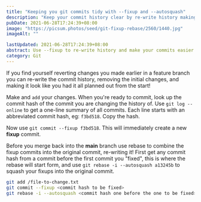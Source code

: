 ```yaml
---
title: "Keeping you git commits tidy with --fixup and --autosquash"
description: "Keep your commit history clear by re-write history making the commits easier to follow."
pubDate: 2021-06-28T17:24:39+08:00
image: "https://picsum.photos/seed/git-fixup-rebase/2560/1440.jpg"
imageAlt: ""

lastUpdated: 2021-06-28T17:24:39+08:00
abstract: Use --fixup to re-write history and make your commits easier to follow.
category: Git
---
```


If you find yourself reverting changes you made earlier in a feature branch you can re-write the commit history, removing the initial changes, and making it look like you had it all planned out from the start!

Make and `add` your changes. When you're ready to commit, look up the commit hash of the commit you are changing the history of. Use `git log --online` to get a one-line summary of all commits. Each line starts with an abbreviated commit hash, eg: `f3bd518`. Copy the hash.

Now use `git commit --fixup f3bd518`. This will immediately create a new **fixup** commit.

Before you merge back into the **main** branch use rebase to combine the fixup commits into the original commit, re-writing it! First get any commit hash from a commit before the first commit you "fixed", this is where the rebase will start form, and use `git rebase -i --autosquash a13245b` to squash your fixups into the original commit.

```bash
git add /file-to-change.txt
git commit --fixup <commit hash to be fixed>
git rebase -i --autosquash <commit hash one before the one to be fixed>
```
